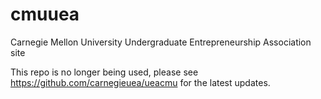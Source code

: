 # cmuuea
Carnegie Mellon University Undergraduate Entrepreneurship Association site


This repo is no longer being used, please see https://github.com/carnegieuea/ueacmu for the latest updates.
